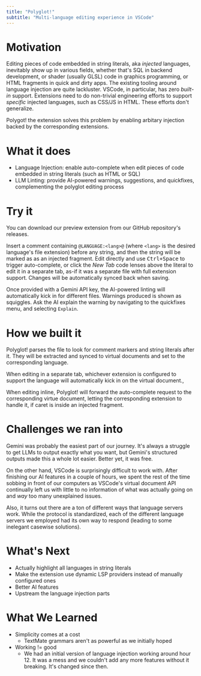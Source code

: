 ```yaml
---
title: "Polyglot!"
subtitle: "Multi-language editing experience in VSCode"
---
```


# Motivation

Editing pieces of code embedded in string literals, aka _injected_ languages, inevitably show up in various fields, whether that's SQL in backend development, or shader (usually GLSL) code in graphics programming, or HTML fragments in quick and dirty apps.
The existing tooling around language injection are quite lackluster. VSCode, in particular, has zero _built-in_ support. Extensions need to do non-trivial engineering efforts to support _specific_ injected languages, such as CSS/JS in HTML. These efforts don't generalize.

Polygot! the extension solves this problem by enabling arbitary injection backed by the corresponding extensions.

# What it does

- Language Injection: enable auto-complete when edit pieces of code embedded in string literals (such as HTML or SQL)
- LLM Linting: provide AI-powered warnings, suggestions, and quickfixes, complementing the polyglot editing process

# Try it

You can download our preview extension from our GitHub repository's releases.

Insert a comment containing `@LANGUAGE:<lang>@` (where `<lang>` is the desired language's file extension) before any string, and then the string will be marked as as an injected fragment.
Edit directly and use <kbd>Ctrl+Space</kbd> to trigger auto-complete, or click the _New Tab_ code lenses above the literal to edit it in a separate tab, as-if it was a separate file with full extension support. Changes will be automatically synced back when saving.

Once provided with a Gemini API key, the AI-powered linting will automatically kick in for different files. Warnings produced is shown as squiggles. Ask the AI explain the warning by navigating to the quickfixes menu, and selecting `Explain`.

# How we built it

Polyglot! parses the file to look for comment markers and string literals after it. They will be extracted and synced to virtual documents and set to the corresponding language.

When editing in a separate tab, whichever extension is configured to support the language will automatically kick in on the virtual document.,

When editing inline, Polyglot! will forward the auto-complete request to the corresponding virtue document, letting the corresponding extension to handle it, if caret is inside an injected fragment.

# Challenges we ran into

Gemini was probably the easiest part of our journey. It's always a struggle
to get LLMs to output exactly what you want, but Gemini's structured outputs
made this a whole lot easier. Better yet, it was free.

On the other hand, VSCode is surprisingly difficult to work with. After finishing our AI features
in a couple of hours, we spent the rest of the time sobbing in front
of our computers as VSCode's virtual document API continually left us
with little to no information of what was actually going on and _way_
too many unexplained issues.

Also, it turns out there are a ton of different ways that language servers
work. While the protocol is standardized, each of the different language
servers we employed had its own way to respond (leading to some inelegant casewise solutions).

# What's Next

- Actually highlight all languages in string literals
- Make the extension use dynamic LSP providers instead of manually configured ones
- Better AI features
- Upstream the language injection parts

# What We Learned

- Simplicity comes at a cost
  - TextMate grammars aren't as powerful as we initially hoped
- Working != good
  - We had an initial version of language injection working around hour 12. It was a mess and we couldn't add any more features without it breaking. It's changed since then.
